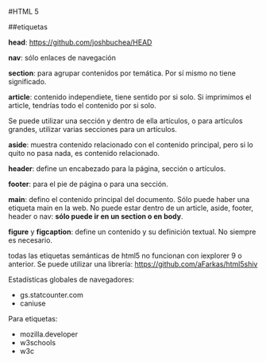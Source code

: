 #HTML 5


##etiquetas

**head**: https://github.com/joshbuchea/HEAD

**nav**: sólo enlaces de navegación

**section**: para agrupar contenidos por temática. Por sí mismo no tiene significado.

**article**: contenido independiete, tiene sentido por si solo. Si imprimimos el article, tendrías todo el contenido por si solo.

Se puede utilizar  una sección y dentro de ella artículos, o para artículos grandes, utilizar varias secciones para un artículos.

**aside**: muestra contenido relacionado con el contenido principal, pero si lo quito no pasa nada, es contenido relacionado.

**header**: define un encabezado para la página, sección o artículos.

**footer**: para el pie de página o para una sección.

**main**: defino el contenido principal del documento. Sólo puede haber una etiqueta main en la web. No puede estar dentro de un article, aside, footer, header o nav: **sólo puede ir en un section o en body**.

**figure** y **figcaption**: define un contenido y su definición textual. No siempre es necesario.

todas las etiquetas semánticas de html5 no funcionan con iexplorer 9 o anterior. Se puede utilizar una librería: https://github.com/aFarkas/html5shiv

Estadísticas globales de navegadores:
- gs.statcounter.com
- caniuse

Para etiquetas:
- mozilla.developer
- w3schools
- w3c
